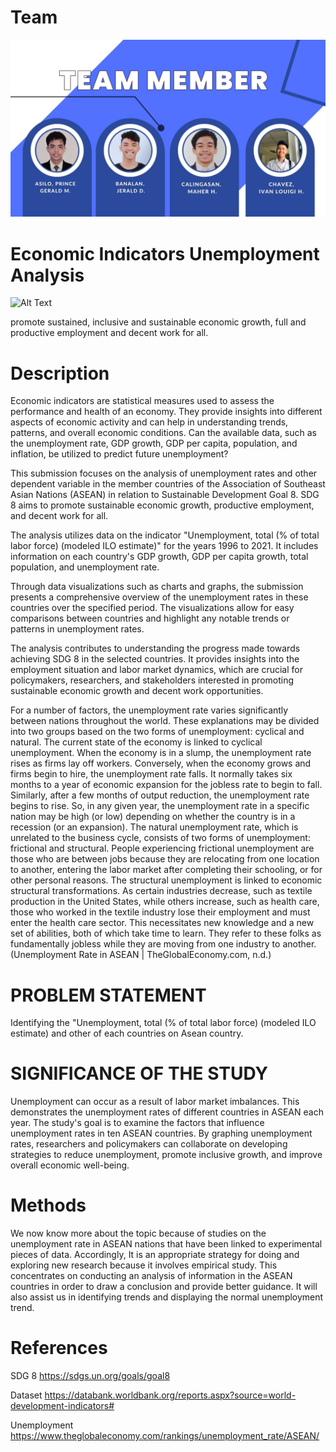 # Team

![Alt Text](Assets/Team.jpg)

# Economic Indicators Unemployment Analysis

![Alt Text](https://i0.wp.com/blog.brightcities.city/wp-content/uploads/2020/05/ODS8.jpg?resize=900%2C551&ssl=1)

promote sustained, inclusive and sustainable economic growth, full and productive employment and decent work for all.

# Description

Economic indicators are statistical measures used to assess the performance and health of an economy. They provide insights into different aspects of economic activity and can help in understanding trends, patterns, and overall economic conditions. Can the available data, such as the unemployment rate, GDP growth, GDP per capita, population, and inflation, be utilized to predict future unemployment?

This submission focuses on the analysis of unemployment rates and other dependent variable in the member countries of the Association of Southeast Asian Nations (ASEAN) in relation to Sustainable Development Goal 8. SDG 8 aims to promote sustainable economic growth, productive employment, and decent work for all.

The analysis utilizes data on the indicator "Unemployment, total (% of total labor force) (modeled ILO estimate)" for the years 1996 to 2021. It includes information on each country's GDP growth, GDP per capita growth, total population, and unemployment rate.

Through data visualizations such as charts and graphs, the submission presents a comprehensive overview of the unemployment rates in these countries over the specified period. The visualizations allow for easy comparisons between countries and highlight any notable trends or patterns in unemployment rates.

The analysis contributes to understanding the progress made towards achieving SDG 8 in the selected countries. It provides insights into the employment situation and labor market dynamics, which are crucial for policymakers, researchers, and stakeholders interested in promoting sustainable economic growth and decent work opportunities.

For a number of factors, the unemployment rate varies significantly between nations throughout the world. These explanations may be divided into two groups based on the two forms of unemployment: cyclical and natural. The current state of the economy is linked to cyclical unemployment. When the economy is in a slump, the unemployment rate rises as firms lay off workers. Conversely, when the economy grows and firms begin to hire, the unemployment rate falls. It normally takes six months to a year of economic expansion for the jobless rate to begin to fall. Similarly, after a few months of output reduction, the unemployment rate begins to rise. So, in any given year, the unemployment rate in a specific nation may be high (or low) depending on whether the country is in a recession (or an expansion). The natural unemployment rate, which is unrelated to the business cycle, consists of two forms of unemployment: frictional and structural. People experiencing frictional unemployment are those who are between jobs because they are relocating from one location to another, entering the labor market after completing their schooling, or for other personal reasons. The structural unemployment is linked to economic structural transformations. As certain industries decrease, such as textile production in the United States, while others increase, such as health care, those who worked in the textile industry lose their employment and must enter the health care sector. This necessitates new knowledge and a new set of abilities, both of which take time to learn. They refer to these folks as fundamentally jobless while they are moving from one industry to another.(Unemployment Rate in ASEAN | TheGlobalEconomy.com, n.d.)

# PROBLEM STATEMENT

Identifying the "Unemployment, total (% of total labor force) (modeled ILO estimate) and other of each countries on Asean country.

# SIGNIFICANCE OF THE STUDY

Unemployment can occur as a result of labor market imbalances. This demonstrates the unemployment rates of different countries in ASEAN each year. The study's goal is to examine the factors that influence unemployment rates in ten ASEAN countries. By graphing unemployment rates, researchers and policymakers can collaborate on developing strategies to reduce unemployment, promote inclusive growth, and improve overall economic well-being.

# Methods

We now know more about the topic because of studies on the unemployment rate in ASEAN nations that have been linked to experimental pieces of data. Accordingly,
It is an appropriate strategy for doing and exploring new research because it involves empirical study. This concentrates on conducting an analysis of information in the ASEAN countries in order to draw a conclusion and provide better guidance. It will also assist us in identifying trends and displaying the normal unemployment trend.

# References

SDG 8
https://sdgs.un.org/goals/goal8

Dataset
https://databank.worldbank.org/reports.aspx?source=world-development-indicators#

Unemployment
https://www.theglobaleconomy.com/rankings/unemployment_rate/ASEAN/
